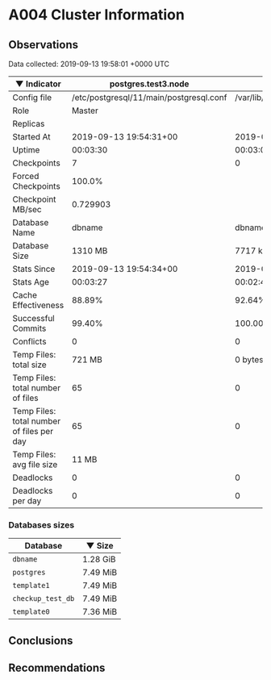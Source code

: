 # A004 Cluster Information #

## Observations ##
Data collected: 2019-09-13 19:58:01 +0000 UTC  

|&#9660;&nbsp;Indicator | postgres.test3.node | postgres.test1.node | postgres.test2.node |
|--------|-------|-------- |-------- |
|Config file |/etc/postgresql/11/main/postgresql.conf|/var/lib/postgresql/11/data1/postgresql.conf|/var/lib/postgresql/11/data2/postgresql.conf|
|Role |Master|<no value>|<no value>|
|Replicas ||<no value>|<no value>|
|Started At |2019-09-13&nbsp;19:54:31+00|2019-09-13 19:54:39+00|2019-09-13 19:54:44+00|
|Uptime |00:03:30|00:03:09|00:03:12|
|Checkpoints |7|0|0|
|Forced Checkpoints |100.0%|<no value>|<no value>|
|Checkpoint MB/sec |0.729903|<no value>|<no value>|
|Database Name |dbname|dbname|dbname|
|Database Size |1310&nbsp;MB|7717 kB|7717 kB|
|Stats Since |2019-09-13&nbsp;19:54:34+00|2019-09-13 19:55:02+00|2019-09-13 19:55:02+00|
|Stats Age |00:03:27|00:02:46|00:02:53|
|Cache Effectiveness |88.89%|92.64%|92.64%|
|Successful Commits |99.40%|100.00%|100.00%|
|Conflicts |0|0|0|
|Temp Files: total size |721&nbsp;MB|0 bytes|0 bytes|
|Temp Files: total number of files |65|0|0|
|Temp Files: total number of files per day |65|0|0|
|Temp Files: avg file size |11&nbsp;MB|<no value>|<no value>|
|Deadlocks |0|0|0|
|Deadlocks per day |0|0|0|


### Databases sizes ###

| Database | &#9660;&nbsp;Size |
|----------|--------|
| `dbname` | 1.28&nbsp;GiB |
| `postgres` | 7.49&nbsp;MiB |
| `template1` | 7.49&nbsp;MiB |
| `checkup_test_db` | 7.49&nbsp;MiB |
| `template0` | 7.36&nbsp;MiB |


## Conclusions ##


## Recommendations ##

